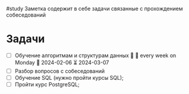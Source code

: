 #study 
Заметка содержит в себе задачи связанные с прохождением собеседований

# Задачи
- [ ] Обучение алгоритмам и структурам данных 🔼 🔁 every week on Monday 🛫 2024-02-06 ⏳ 2024-03-07
- [ ] Разбор вопросов с собеседований
- [ ] Обучение SQL (нужно пройти курсы SQL);
- [ ] Пройти курс PostgreSQL;